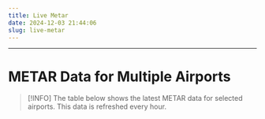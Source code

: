 ```yaml
---
title: Live Metar
date: 2024-12-03 21:44:06
slug: live-metar
---
```

---

<script setup>
import LiveMetar from '/src/components/Projects/LiveMetar.vue'
</script>


# METAR Data for Multiple Airports

>[!INFO]
> The table below shows the latest METAR data for selected airports. This data is refreshed every hour.


<LiveMetar/>